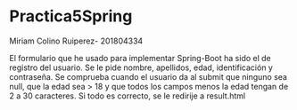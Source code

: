 # Practica5Spring
Miriam Colino Ruiperez- 201804334

El formulario que he usado para implementar Spring-Boot ha sido el de registro del usuario. Se le pide nombre, apellidos, edad, identificación y contraseña. Se comprueba cuando el usuario da al submit que ninguno sea null, que la edad sea > 18 y que todos los campos menos la edad tengan de 2 a 30 caracteres. Si todo es correcto, se le redirije a result.html

